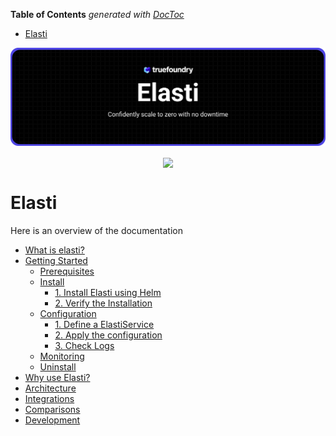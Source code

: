 <!-- START doctoc generated TOC please keep comment here to allow auto update -->
<!-- DON'T EDIT THIS SECTION, INSTEAD RE-RUN doctoc TO UPDATE -->
**Table of Contents**  *generated with [DocToc](https://github.com/thlorenz/doctoc)*

- [Elasti](#elasti)

<!-- END doctoc generated TOC please keep comment here to allow auto update -->

<p align="center">
<img src="logo/banner.png" alt="elasti icon">
</p>

<p align="center">
 <a>
    <img src="https://img.shields.io/badge/license-MIT-blue" align="center">
 </a>

</p>

# Elasti

Here is an overview of the documentation

- [What is elasti?](../README.md#introduction)
- [Getting Started](../README.md#getting-started)
  - [Prerequisites](../README.md#prerequisites)
  - [Install](../README.md#install)
    - [1. Install Elasti using Helm](../README.md#1-install-elasti-using-helm)
    - [2. Verify the Installation](../README.md#2-verify-the-installation)
  - [Configuration](../README.md#configuration)
    - [1. Define a ElastiService](../README.md#1-define-a-elastiservice)
    - [2. Apply the configuration](../README.md#2-apply-the-configuration)
    - [3. Check Logs](../README.md#3-check-logs)
  - [Monitoring](../README.md#monitoring)
  - [Uninstall](../README.md#uninstall)
- [Why use Elasti?](../README.md#why-use-elasti)
- [Architecture](architecture.md)
- [Integrations](autoscaler-integrations.md)
- [Comparisons](comparisons.md)
- [Development](../DEVELOPMENT.md)
